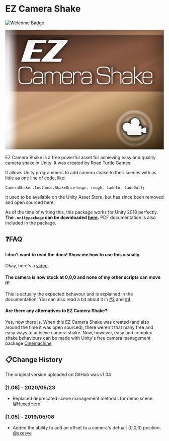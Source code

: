 
# EZ Camera Shake
![Welcome Badge](https://img.shields.io/badge/Contributions-Welcome-success?style=for-the-badge)

![Cover](READMEimages/EZCover.jpg)

EZ Camera Shake is a free powerful asset for achieving easy and quality camera shake in Unity. It was created by Road Turtle Games.  

It allows Unity programmers to add camera shake to their scenes with as little as one line of code, like:

```
CameraShaker.Instance.ShakeOnce(magn, rough, fadeIn, fadeOut);
```

It used to be available on the Unity Asset Store, but has since been removed and open sourced here.  

As of the time of writing this, this package works for Unity 2018 perfectly. **The `.unitypackage` can be downloaded [here](https://github.com/andersonaddo/EZ-Camera-Shake-Unity/releases/download/v1.0.5/EZ.Camera.Shake.v1.0.5.unitypackage).** PDF documentation is also included in the package.


## ❓FAQ
#### I don't want to read the docs! Show me how to use this visually.
Okay, here's a [video](https://www.youtube.com/watch?v=9A9yj8KnM8c).

#### The camera is now stuck at 0,0,0 and none of my other scripts can move it!
This is actually the expected behavour and is explained in the documentation! You can also read a bit about it in [#3](/../../issues/3) and [#4](/../../issues/4).

#### Are there any alternatives to EZ Camera Shake?
Yes, now there is. When this EZ Camera Shake was created (and also around the time it was open sourced), there weren't that many free and easy ways to achieve camera shake. Now, however, easy and complex shake behaviours can be made with Unity's free camera management package [Cinemachine](https://unity.com/unity/features/editor/art-and-design/cinemachine).

## 📋Change History
The original version uploaded on GitHub was v1.04

### [1.06] - 2020/05/23
- Replaced deprecated scene management methods for demo scene.  [@HexedHero](https://github.com/HexedHero)

### [1.05] - 2019/05/08
- Added the ability to add an offset to a camera's defualt (0,0,0) position.  [@axesve](https://github.com/axesve)

